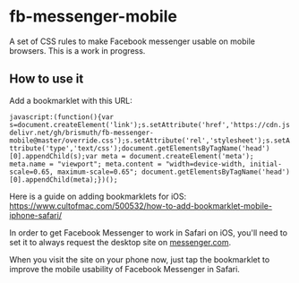 # fb-messenger-mobile
A set of CSS rules to make Facebook messenger usable on mobile browsers. This is a work in progress.

## How to use it
Add a bookmarklet with this URL:

```javascript:(function(){var s=document.createElement('link');s.setAttribute('href','https://cdn.jsdelivr.net/gh/brismuth/fb-messenger-mobile@master/override.css');s.setAttribute('rel','stylesheet');s.setAttribute('type','text/css');document.getElementsByTagName('head')[0].appendChild(s);var meta = document.createElement('meta'); meta.name = "viewport"; meta.content = "width=device-width, initial-scale=0.65, maximum-scale=0.65"; document.getElementsByTagName('head')[0].appendChild(meta);})();```

Here is a guide on adding bookmarklets for iOS: https://www.cultofmac.com/500532/how-to-add-bookmarklet-mobile-iphone-safari/

In order to get Facebook Messenger to work in Safari on iOS, you'll need to set it to always request the desktop site on [messenger.com](https://messenger.com). 

When you visit the site on your phone now, just tap the bookmarklet to improve the mobile usability of Facebook Messenger in Safari. 
